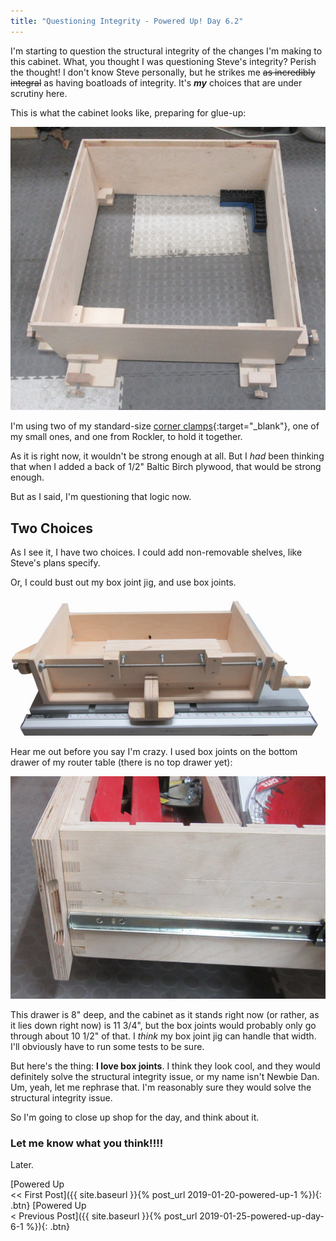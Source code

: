 ```yaml
---
title: "Questioning Integrity - Powered Up! Day 6.2"
---
```

I'm starting to question the structural integrity of the changes I'm making to this cabinet. What, you thought I was questioning Steve's integrity? Perish the thought! I don't know Steve personally, but he strikes me ~~as incredibly integral~~ as having boatloads of integrity. It's ***my*** choices that are under scrutiny here.

This is what the cabinet looks like, preparing for glue-up:

![](/assets/images-posts/powered-up-day-6-2-01.jpg)

I'm using two of my standard-size [corner clamps](https://youtu.be/X4BSyZuc-ak){:target="_blank"}, one of my small ones, and one from Rockler, to hold it together.

As it is right now, it wouldn't be strong enough at all. But I *had* been thinking that when I added a back of 1/2" Baltic Birch plywood, that would be strong enough.

But as I said, I'm questioning that logic now.

## Two Choices

As I see it, I have two choices. I could add non-removable shelves, like Steve's plans specify.

Or, I could bust out my box joint jig, and use box joints.

![](/assets/images-posts/powered-up-day-6-2-03.jpg)

Hear me out before you say I'm crazy. I used box joints on the bottom drawer of my router table (there is no top drawer yet):

![](/assets/images-posts/powered-up-day-6-2-02.jpg)

This drawer is 8" deep, and the cabinet as it stands right now (or rather, as it lies down right now) is 11 3/4", but the box joints would probably only go through about 10 1/2" of that. I *think* my box joint jig can handle that width. I'll obviously have to run some tests to be sure.

But here's the thing: **I love box joints**. I think they look cool, and they would definitely solve the structural integrity issue, or my name isn't Newbie Dan. Um, yeah, let me rephrase that. I'm reasonably sure they would solve the structural integrity issue.

So I'm going to close up shop for the day, and think about it.

### Let me know what you think!!!!

Later.

[Powered Up<br/><< First Post]({{ site.baseurl }}{% post_url 2019-01-20-powered-up-1 %}){: .btn}
[Powered Up<br/>< Previous Post]({{ site.baseurl }}{% post_url 2019-01-25-powered-up-day-6-1 %}){: .btn}
